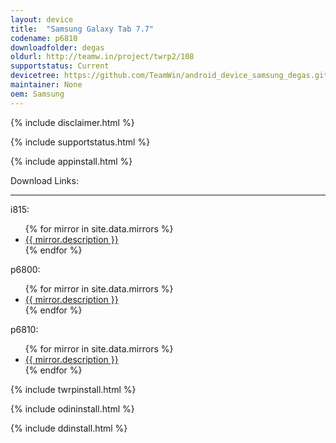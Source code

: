 ```yaml
---
layout: device
title:  "Samsung Galaxy Tab 7.7"
codename: p6810
downloadfolder: degas
oldurl: http://teamw.in/project/twrp2/108
supportstatus: Current
devicetree: https://github.com/TeamWin/android_device_samsung_degas.git
maintainer: None
oem: Samsung
---
```


{% include disclaimer.html %}

{% include supportstatus.html %}

{% include appinstall.html %}

<div class='page-heading'>Download Links:</div>
<hr />
<p class="text">i815:</p>
<ul>
{% for mirror in site.data.mirrors %}
  <li>
    <a href="{{ mirror.baseurl }}i815">
      {{ mirror.description }}
    </a>
  </li>
{% endfor %}
</ul>
<p class="text">p6800:</p>
<ul>
{% for mirror in site.data.mirrors %}
  <li>
    <a href="{{ mirror.baseurl }}p6800">
      {{ mirror.description }}
    </a>
  </li>
{% endfor %}
</ul>
<p class="text">p6810:</p>
<ul>
{% for mirror in site.data.mirrors %}
  <li>
    <a href="{{ mirror.baseurl }}p6810">
      {{ mirror.description }}
    </a>
  </li>
{% endfor %}
</ul>

{% include twrpinstall.html %}

{% include odininstall.html %}

{% include ddinstall.html %}

